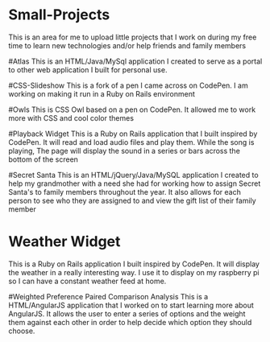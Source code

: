 # Small-Projects
This is an area for me to upload little projects that I work on during my free time to learn new technologies and/or help friends and family members

#Atlas
This is an HTML/Java/MySql application I created to serve as a portal to other web application I built for personal use.

#CSS-Slideshow 
This is a fork of a pen I came across on CodePen. I am working on making it run in a Ruby on Rails environment

#Owls
This is CSS Owl based on a pen on CodePen. It allowed me to work more with CSS and cool color themes

#Playback Widget
This is a Ruby on Rails application that I built inspired by CodePen. It will read and load audio files and play them. While the
song is playing, The page will display the sound in a series or bars across the bottom of the screen

#Secret Santa
This is an HTML/jQuery/Java/MySQL application I created to help my grandmother with a need she had for working how to assign Secret Santa's
to family members throughout the year. It also allows for each person to see who they are assigned to and view the gift list of their family member

# Weather Widget
This is a Ruby on Rails application I built inspired by CodePen. It will display the weather in a really interesting way. I use it to display
on my raspberry pi so I can have a constant weather feed at home.

#Weighted Preference Paired Comparison Analysis
This is a HTML/AngularJS application that I worked on to start learning more about AngularJS. It allows the user to enter a series of options
and the weight them against each other in order to help decide which option they should choose.
